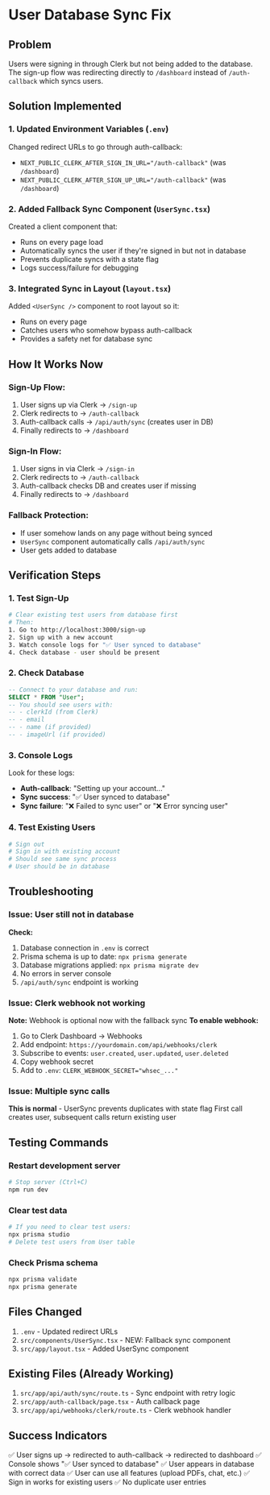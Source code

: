 # User Database Sync Fix

## Problem
Users were signing in through Clerk but not being added to the database. The sign-up flow was redirecting directly to `/dashboard` instead of `/auth-callback` which syncs users.

## Solution Implemented

### 1. **Updated Environment Variables** (`.env`)
Changed redirect URLs to go through auth-callback:
- `NEXT_PUBLIC_CLERK_AFTER_SIGN_IN_URL="/auth-callback"` (was `/dashboard`)
- `NEXT_PUBLIC_CLERK_AFTER_SIGN_UP_URL="/auth-callback"` (was `/dashboard`)

### 2. **Added Fallback Sync Component** (`UserSync.tsx`)
Created a client component that:
- Runs on every page load
- Automatically syncs the user if they're signed in but not in database
- Prevents duplicate syncs with a state flag
- Logs success/failure for debugging

### 3. **Integrated Sync in Layout** (`layout.tsx`)
Added `<UserSync />` component to root layout so it:
- Runs on every page
- Catches users who somehow bypass auth-callback
- Provides a safety net for database sync

## How It Works Now

### Sign-Up Flow:
1. User signs up via Clerk → `/sign-up`
2. Clerk redirects to → `/auth-callback`
3. Auth-callback calls → `/api/auth/sync` (creates user in DB)
4. Finally redirects to → `/dashboard`

### Sign-In Flow:
1. User signs in via Clerk → `/sign-in`
2. Clerk redirects to → `/auth-callback`
3. Auth-callback checks DB and creates user if missing
4. Finally redirects to → `/dashboard`

### Fallback Protection:
- If user somehow lands on any page without being synced
- `UserSync` component automatically calls `/api/auth/sync`
- User gets added to database

## Verification Steps

### 1. Test Sign-Up
```bash
# Clear existing test users from database first
# Then:
1. Go to http://localhost:3000/sign-up
2. Sign up with a new account
3. Watch console logs for "✅ User synced to database"
4. Check database - user should be present
```

### 2. Check Database
```sql
-- Connect to your database and run:
SELECT * FROM "User";
-- You should see users with:
-- - clerkId (from Clerk)
-- - email
-- - name (if provided)
-- - imageUrl (if provided)
```

### 3. Console Logs
Look for these logs:
- **Auth-callback**: "Setting up your account..."
- **Sync success**: "✅ User synced to database"
- **Sync failure**: "❌ Failed to sync user" or "❌ Error syncing user"

### 4. Test Existing Users
```bash
# Sign out
# Sign in with existing account
# Should see same sync process
# User should be in database
```

## Troubleshooting

### Issue: User still not in database
**Check:**
1. Database connection in `.env` is correct
2. Prisma schema is up to date: `npx prisma generate`
3. Database migrations applied: `npx prisma migrate dev`
4. No errors in server console
5. `/api/auth/sync` endpoint is working

### Issue: Clerk webhook not working
**Note:** Webhook is optional now with the fallback sync
**To enable webhook:**
1. Go to Clerk Dashboard → Webhooks
2. Add endpoint: `https://yourdomain.com/api/webhooks/clerk`
3. Subscribe to events: `user.created`, `user.updated`, `user.deleted`
4. Copy webhook secret
5. Add to `.env`: `CLERK_WEBHOOK_SECRET="whsec_..."`

### Issue: Multiple sync calls
**This is normal** - UserSync prevents duplicates with state flag
First call creates user, subsequent calls return existing user

## Testing Commands

### Restart development server
```bash
# Stop server (Ctrl+C)
npm run dev
```

### Clear test data
```bash
# If you need to clear test users:
npx prisma studio
# Delete test users from User table
```

### Check Prisma schema
```bash
npx prisma validate
npx prisma generate
```

## Files Changed

1. `.env` - Updated redirect URLs
2. `src/components/UserSync.tsx` - NEW: Fallback sync component
3. `src/app/layout.tsx` - Added UserSync component

## Existing Files (Already Working)

1. `src/app/api/auth/sync/route.ts` - Sync endpoint with retry logic
2. `src/app/auth-callback/page.tsx` - Auth callback page
3. `src/app/api/webhooks/clerk/route.ts` - Clerk webhook handler

## Success Indicators

✅ User signs up → redirected to auth-callback → redirected to dashboard
✅ Console shows "✅ User synced to database"
✅ User appears in database with correct data
✅ User can use all features (upload PDFs, chat, etc.)
✅ Sign in works for existing users
✅ No duplicate user entries
